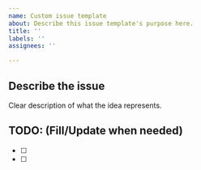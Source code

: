 ```yaml
---
name: Custom issue template
about: Describe this issue template's purpose here.
title: ''
labels: ''
assignees: ''

---
```


## Describe the issue
Clear description of what the idea represents.

## TODO:  (Fill/Update  when needed)
- [ ]
- [ ]
